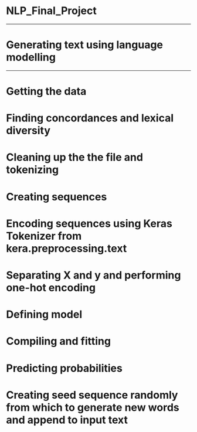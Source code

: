 # NLP_Final_Project
___________________
Generating text using language modelling
====================================
-----------------------------

# Getting the data

# Finding concordances and lexical diversity

# Cleaning up the the file and tokenizing

# Creating sequences 

# Encoding sequences using Keras Tokenizer from kera.preprocessing.text

# Separating X and y and performing one-hot encoding

# Defining model

# Compiling and fitting

# Predicting probabilities

# Creating seed sequence randomly from which to generate new words and append to input text
